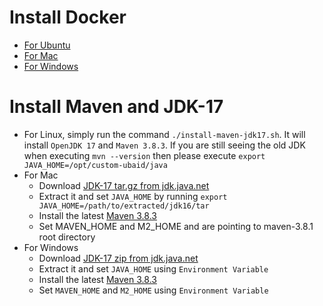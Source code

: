 Install Docker
==============
- [For Ubuntu](https://docs.docker.com/engine/install/ubuntu/)
- [For Mac](https://docs.docker.com/docker-for-mac/install/)
- [For Windows](https://docs.docker.com/docker-for-windows/install/)


Install Maven and JDK-17
=======================
- For Linux, simply run the command `./install-maven-jdk17.sh`. It will install `OpenJDK 17` and `Maven 3.8.3`. If you are still seeing the old JDK when executing `mvn --version` then please execute `export JAVA_HOME=/opt/custom-ubaid/java`
- For Mac
  - Download [JDK-17 tar.gz from jdk.java.net](https://download.java.net/java/GA/jdk17/0d483333a00540d886896bac774ff48b/35/GPL/openjdk-17_macos-x64_bin.tar.gz)
  - Extract it and set `JAVA_HOME` by running `export JAVA_HOME=/path/to/extracted/jdk16/tar`
  - Install the latest [Maven 3.8.3](https://downloads.apache.org/maven/maven-3/3.8.3/binaries/apache-maven-3.8.3-bin.tar.gz)
  - Set MAVEN_HOME and M2_HOME and are pointing to maven-3.8.1 root directory
- For Windows
  - Download [JDK-17 zip from jdk.java.net](https://download.java.net/java/GA/jdk17/0d483333a00540d886896bac774ff48b/35/GPL/openjdk-17_windows-x64_bin.zip)
  - Extract it and set `JAVA_HOME` using `Environment Variable`
  - Install the latest [Maven 3.8.3](https://downloads.apache.org/maven/maven-3/3.8.3/binaries/apache-maven-3.8.3-bin.tar.gz)
  - Set `MAVEN_HOME` and `M2_HOME` using `Environment Variable`